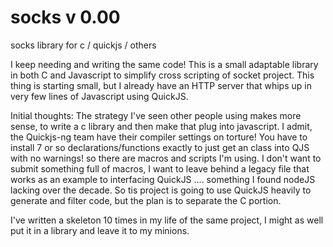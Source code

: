 # socks v 0.00
socks library for c / quickjs / others

I keep needing and writing the same code! This is a small adaptable library in both C and Javascript to simplify cross scripting of socket project.
This thing is starting small, but I already have an HTTP server that whips up in very few lines of Javascript using QuickJS.

Initial thoughts:
The strategy I've seen other people using makes more sense, to write a c library and then make that plug into javascript. I admit, the Quickjs-ng team have their compiler settings on torture! You have to install 7 or so declarations/functions exactly to just get an class into QJS with no warnings! so there are macros and scripts I'm using. I don't want to submit something full of macros, I want to leave behind a legacy file that works as an example to interfacing QuickJS .... something I found nodeJS lacking over the decade. So tis project is going to use QuickJS heavily to generate and filter code, but the plan is to separate the C portion. 

I've written a skeleton 10 times in my life of the same project, I might as well put it in a library and leave it to my minions.



